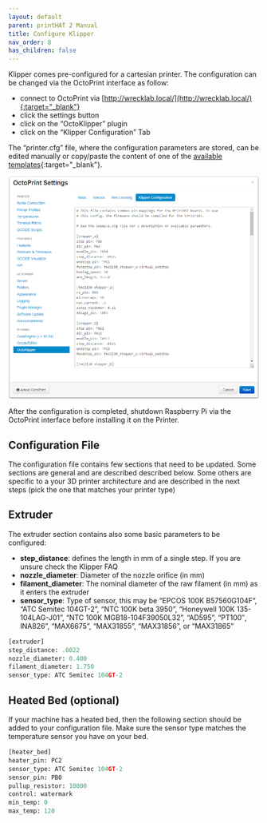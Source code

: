 ```yaml
---
layout: default
parent: printHAT 2 Manual
title: Configure Klipper
nav_order: 8
has_children: false
---
```


Klipper comes pre-configured for a cartesian printer. The configuration can be changed via the OctoPrint interface as follow:

- connect to OctoPrint via [http://wrecklab.local/](http://wrecklab.local/){:target="_blank"}
- click the settings button
- click on the “OctoKlipper” plugin
- click on the “Klipper Configuration” Tab

The “printer.cfg” file, where the configuration parameters are stored, can be edited manually or copy/paste the content of one of the [available templates](https://github.com/wreck-lab/printHAT/tree/master/config){:target="_blank"}.

![klipper-config](../assets/img/klipper-settings.png)

After the configuration is completed, shutdown Raspberry Pi via the OctoPrint interface before installing it on the Printer.

## Configuration File
The configuration file contains few sections that need to be updated. Some sections are general and are described described below.
Some others are specific to a your 3D printer architecture and are described in the next steps (pick the one that matches your printer type)

## Extruder
The extruder section contains also some basic parameters to be configured:

- **step_distance**: defines the length in mm of a single step. If you are unsure check the Klipper FAQ
- **nozzle_diameter**: Diameter of the nozzle orifice (in mm)
- **filament_diameter**: The nominal diameter of the raw filament (in mm) as it enters the extruder
- **sensor_type**: Type of sensor, this may be “EPCOS 100K B57560G104F”, “ATC Semitec 104GT-2”, “NTC 100K beta 3950”, “Honeywell 100K 135-104LAG-J01”, “NTC 100K MGB18-104F39050L32”, “AD595”, “PT100″, INA826”, “MAX6675”, “MAX31855”, “MAX31856”, or “MAX31865”

```py
[extruder]
step_distance: .0022
nozzle_diameter: 0.400
filament_diameter: 1.750
sensor_type: ATC Semitec 104GT-2
```

## Heated Bed (optional)
 If your machine has a heated bed, then the following section should be added to your configuration file. Make sure the sensor type matches the temperature sensor you have on your bed.

``` py
[heater_bed]
heater_pin: PC2
sensor_type: ATC Semitec 104GT-2
sensor_pin: PB0
pullup_resistor: 10000
control: watermark
min_temp: 0
max_temp: 120
```

